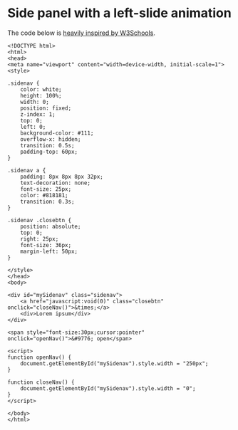   # Side panel with a left-slide animation

  The code below is [heavily inspired by W3Schools](https://www.w3schools.com/howto/howto_js_sidenav.asp).
  
    <!DOCTYPE html>
    <html>
    <head>
    <meta name="viewport" content="width=device-width, initial-scale=1">
    <style>
    
    .sidenav {
        color: white;
        height: 100%;
        width: 0;
        position: fixed;
        z-index: 1;
        top: 0;
        left: 0;
        background-color: #111;
        overflow-x: hidden;
        transition: 0.5s;
        padding-top: 60px;
    }
    
    .sidenav a {
        padding: 8px 8px 8px 32px;
        text-decoration: none;
        font-size: 25px;
        color: #818181;
        transition: 0.3s;
    }
    
    .sidenav .closebtn {
        position: absolute;
        top: 0;
        right: 25px;
        font-size: 36px;
        margin-left: 50px;
    }

    </style>
    </head>
    <body>
    
    <div id="mySidenav" class="sidenav">
        <a href="javascript:void(0)" class="closebtn" onclick="closeNav()">&times;</a>
        <div>Lorem ipsum</div>
    </div>
    
    <span style="font-size:30px;cursor:pointer" onclick="openNav()">&#9776; open</span>
    
    <script>
    function openNav() {
        document.getElementById("mySidenav").style.width = "250px";
    }
    
    function closeNav() {
        document.getElementById("mySidenav").style.width = "0";
    }
    </script>
        
    </body>
    </html> 
  